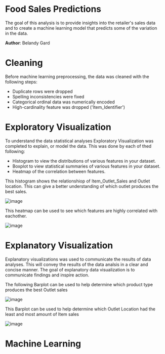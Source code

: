 # **Food Sales Predictions**
The goal of this analysis is to provide insights into the retailer's sales data and to create a machine learning model that predicts some of the variation in the data.

**Author**: Belandy Gard

# **Cleaning**
Before machine learning preprocessing, the data was cleaned with the following steps:

- Duplicate rows were dropped
- Spelling inconsistencies were fixed
- Categorical ordinal data was numerically encoded
- High-cardinality feature was dropped ('Item_Identifier')

# **Exploratory Visualization**
To understand the data statistical analyses Exploratory Visualization was completed to explain, or model the data. This was done by each of thed following:

- Histogram to view the distributions of various features in your dataset.
- Boxplot to view statistical summaries of various features in your dataset.
- Heatmap of the correlation between features.

This histogram shows the relationshiop of Item_Outlet_Sales and Outlet location. This can give a better understanding of which outlet produces the best sales.

![image](https://user-images.githubusercontent.com/123032319/230794220-6470ade3-05a6-442f-a220-561dd3580a0e.png)

This heatmap can be used to see which features are highly correlated with eachother.

![image](https://user-images.githubusercontent.com/123032319/230794673-5865c88f-fd36-467f-a64a-293007c5091d.png)


# **Explanatory Visualization**
Explanatory visualizations was used to communicate the results of data analyses. This will convey the results of the data analsis in a clear and concise manner. The goal of explanatory data visualization is to communicate findings and inspire action.

The following Barplot can be used to help determine which product type produces the best Outlet sales

![image](https://user-images.githubusercontent.com/123032319/230795142-0291d32d-952e-47af-9803-80a58da35899.png)


This Barplot can be used to help determine which Outlet Location had the least and most amount of Item sales

![image](https://user-images.githubusercontent.com/123032319/230795979-98237b66-cb5f-45e3-8649-55336458620d.png)



# **Machine Learning**


